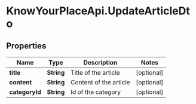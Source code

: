 # KnowYourPlaceApi.UpdateArticleDto

## Properties
Name | Type | Description | Notes
------------ | ------------- | ------------- | -------------
**title** | **String** | Title of the article | [optional] 
**content** | **String** | Content of the article | [optional] 
**categoryId** | **String** | Id of the category | [optional] 
